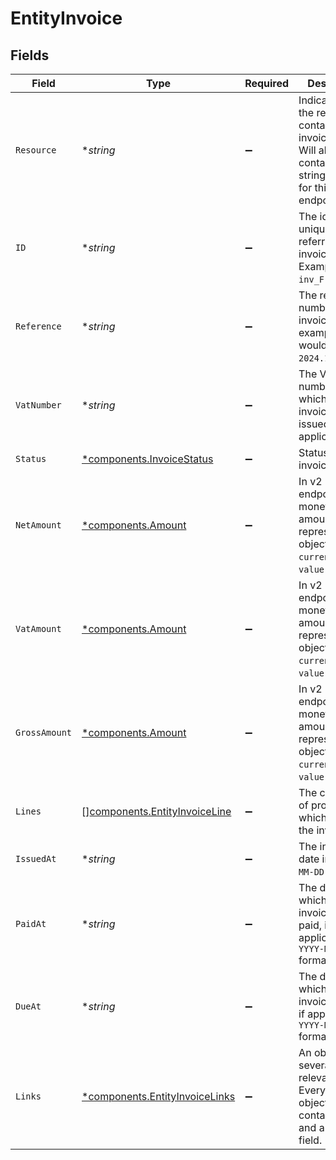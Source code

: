 # EntityInvoice


## Fields

| Field                                                                                                               | Type                                                                                                                | Required                                                                                                            | Description                                                                                                         | Example                                                                                                             |
| ------------------------------------------------------------------------------------------------------------------- | ------------------------------------------------------------------------------------------------------------------- | ------------------------------------------------------------------------------------------------------------------- | ------------------------------------------------------------------------------------------------------------------- | ------------------------------------------------------------------------------------------------------------------- |
| `Resource`                                                                                                          | **string*                                                                                                           | :heavy_minus_sign:                                                                                                  | Indicates that the response contains an invoice object.<br/>Will always contain the string `invoice` for this endpoint. | invoice                                                                                                             |
| `ID`                                                                                                                | **string*                                                                                                           | :heavy_minus_sign:                                                                                                  | The identifier uniquely referring to this invoice. Example: `inv_FrvewDA3Pr`.                                       |                                                                                                                     |
| `Reference`                                                                                                         | **string*                                                                                                           | :heavy_minus_sign:                                                                                                  | The reference number of the invoice. An example value would be: `2024.10000`.                                       |                                                                                                                     |
| `VatNumber`                                                                                                         | **string*                                                                                                           | :heavy_minus_sign:                                                                                                  | The VAT number to which the invoice was issued to, if applicable.                                                   |                                                                                                                     |
| `Status`                                                                                                            | [*components.InvoiceStatus](../../models/components/invoicestatus.md)                                               | :heavy_minus_sign:                                                                                                  | Status of the invoice.                                                                                              |                                                                                                                     |
| `NetAmount`                                                                                                         | [*components.Amount](../../models/components/amount.md)                                                             | :heavy_minus_sign:                                                                                                  | In v2 endpoints, monetary amounts are represented as objects with a `currency` and `value` field.                   |                                                                                                                     |
| `VatAmount`                                                                                                         | [*components.Amount](../../models/components/amount.md)                                                             | :heavy_minus_sign:                                                                                                  | In v2 endpoints, monetary amounts are represented as objects with a `currency` and `value` field.                   |                                                                                                                     |
| `GrossAmount`                                                                                                       | [*components.Amount](../../models/components/amount.md)                                                             | :heavy_minus_sign:                                                                                                  | In v2 endpoints, monetary amounts are represented as objects with a `currency` and `value` field.                   |                                                                                                                     |
| `Lines`                                                                                                             | [][components.EntityInvoiceLine](../../models/components/entityinvoiceline.md)                                      | :heavy_minus_sign:                                                                                                  | The collection of products which make up the invoice.                                                               |                                                                                                                     |
| `IssuedAt`                                                                                                          | **string*                                                                                                           | :heavy_minus_sign:                                                                                                  | The invoice date in `YYYY-MM-DD` format.                                                                            |                                                                                                                     |
| `PaidAt`                                                                                                            | **string*                                                                                                           | :heavy_minus_sign:                                                                                                  | The date on which the invoice was paid, if applicable, in `YYYY-MM-DD` format.                                      |                                                                                                                     |
| `DueAt`                                                                                                             | **string*                                                                                                           | :heavy_minus_sign:                                                                                                  | The date on which the invoice is due, if applicable, in `YYYY-MM-DD` format.                                        |                                                                                                                     |
| `Links`                                                                                                             | [*components.EntityInvoiceLinks](../../models/components/entityinvoicelinks.md)                                     | :heavy_minus_sign:                                                                                                  | An object with several relevant URLs. Every URL object will contain an `href` and a `type` field.                   |                                                                                                                     |